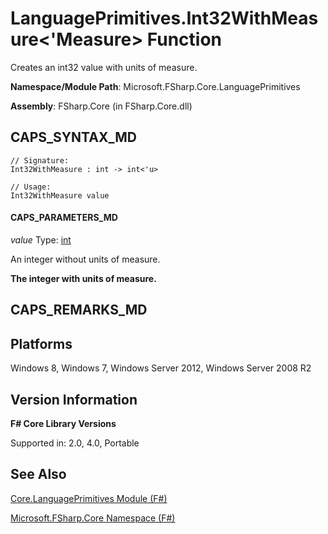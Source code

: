 # LanguagePrimitives.Int32WithMeasure<'Measure> Function

Creates an int32 value with units of measure.

**Namespace/Module Path**: Microsoft.FSharp.Core.LanguagePrimitives

**Assembly**: FSharp.Core (in FSharp.Core.dll)


## CAPS_SYNTAX_MD

```
// Signature:
Int32WithMeasure : int -> int<'u>

// Usage:
Int32WithMeasure value
```

#### CAPS_PARAMETERS_MD
*value*
Type: [int](http://msdn.microsoft.com/en-us/library/025d5455-3622-4ea5-9573-3ecbd4ee1375)


An integer without units of measure.



**The integer with units of measure.**
## CAPS_REMARKS_MD

## Platforms
Windows 8, Windows 7, Windows Server 2012, Windows Server 2008 R2


## Version Information
**F# Core Library Versions**

Supported in: 2.0, 4.0, Portable




## See Also
[Core.LanguagePrimitives Module &#40;F&#35;&#41;](Core.LanguagePrimitives+Module+%28F%23%29.md)

[Microsoft.FSharp.Core Namespace &#40;F&#35;&#41;](Microsoft.FSharp.Core+Namespace+%28F%23%29.md)

